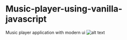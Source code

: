 # Music-player-using-vanilla-javascript
Music player application with modern ui
![alt text](https://github.com/AvikNayak22/Music-player-using-vanilla-javascript/blob/main/Screenshot(177).png?raw=true)
